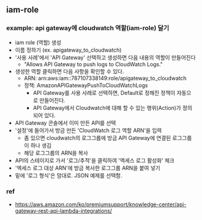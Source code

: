 ## iam-role

### example: api gateway에 cloudwatch 역할(iam-role) 달기
- iam role (역할) 생성
- 이름 정하기 (ex. apigateway_to_cloudwatch)
- '사용 사례'에서 'API Gateway' 선택하고 생성하면 다음 내용의 역할이 만들어진다
  - "Allows API Gateway to push logs to CloudWatch Logs."
- 생성한 역할 클릭하면 다음 사항을 확인할 수 있다.
  - ARN: arn:aws:iam::787107338149:role/apigateway_to_cloudwatch
  - 정책: AmazonAPIGatewayPushToCloudWatchLogs
    - API Gateway를 사용 사례로 선택하면, Default로 정해진 정책이 자동으로 만들어진다.
    - API Gateway에서 Cloudwatch에 대해 할 수 있는 행위(Action)가 정의되어 있다.
- API Gateway 콘솔에서 이미 만든 API를 선택
- '설정'에 들어가서 방금 만든 'CloudWatch 로그 역할 ARN'을 입력
  - 좀 있으면 cloudwatch의 로그그룹에 방금 API Gateway에 연결된 로그그룹이 하나 생김
  - 해당 로그그룹의 ARN을 복사
- API의 스테이지로 가서 '로그/추적'을 클릭하여 '엑세스 로그 활성화' 체크
- '엑세스 로그 대상 ARN'에 방금 복사한 로그그룹 ARN을 붙여 넣기
- 밑에 '로그 형식'은 맘대로. JSON 예제를 선택함.

### ref
 - https://aws.amazon.com/ko/premiumsupport/knowledge-center/api-gateway-rest-api-lambda-integrations/